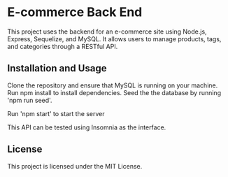 # E-commerce Back End 

This project uses the backend for an e-commerce site using Node.js, Express, Sequelize, and MySQL. It allows users to manage products, tags, and categories through a RESTful API.

## Installation and Usage
Clone the repository and ensure that MySQL is running on your machine.  Run npm install to install dependencies. Seed the the database by running 'npm run seed'.

Run 'npm start' to start the server

This API can be tested using Insomnia as the interface.

## License
This project is licensed under the MIT License.